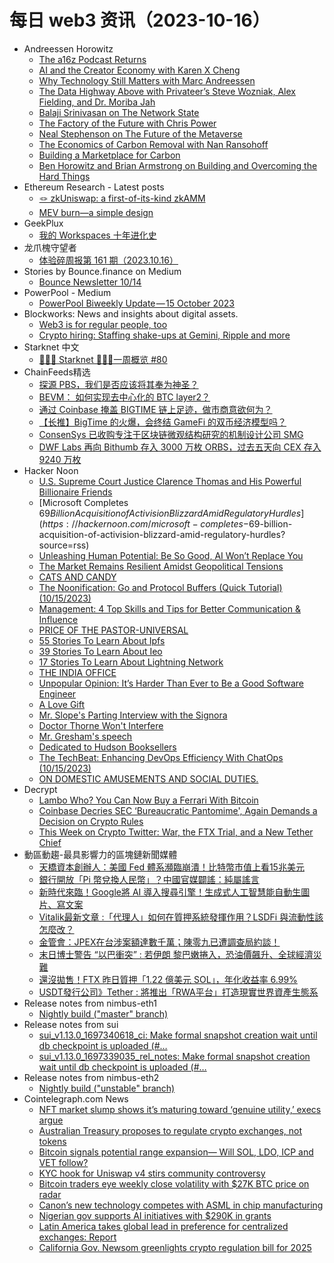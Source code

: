 # 每日 web3 资讯（2023-10-16）

- Andreessen Horowitz
  - [The a16z Podcast Returns](https://a16z.com/podcast/the-a16z-podcast-returns/)
  - [AI and the Creator Economy with Karen X Cheng](https://a16z.com/podcast/ai-and-the-creator-economy-with-karen-x-cheng-2/)
  - [Why Technology Still Matters with Marc Andreessen](https://a16z.com/podcast/why-technology-still-matters-with-marc-andreessen/)
  - [The Data Highway Above with Privateer’s Steve Wozniak, Alex Fielding, and Dr. Moriba Jah](https://a16z.com/podcast/the-data-highway-above-with-privateers-steve-wozniak-alex-fielding-and-dr-moriba-jah/)
  - [Balaji Srinivasan on The Network State](https://a16z.com/podcast/balaji-srinivasan-on-the-network-state/)
  - [The Factory of the Future with Chris Power](https://a16z.com/podcast/the-factory-of-the-future-with-chris-power/)
  - [Neal Stephenson on The Future of the Metaverse](https://a16z.com/podcast/neal-stephenson-on-the-future-of-the-metaverse/)
  - [The Economics of Carbon Removal with Nan Ransohoff](https://a16z.com/podcast/the-economics-of-carbon-removal-with-nan-ransohoff/)
  - [Building a Marketplace for Carbon](https://a16z.com/podcast/building-a-marketplace-for-carbon/)
  - [Ben Horowitz and Brian Armstrong on Building and Overcoming the Hard Things](https://a16z.com/podcast/ben-horowitz-and-brian-armstrong-on-building-and-overcoming-the-hard-things/)
- Ethereum Research - Latest posts
  - [🪢 zkUniswap: a first-of-its-kind zkAMM](https://ethresear.ch/t/zkuniswap-a-first-of-its-kind-zkamm/16839/7)
  - [MEV burn—a simple design](https://ethresear.ch/t/mev-burn-a-simple-design/15590/23)
- GeekPlux
  - [我的 Workspaces 十年进化史](https://geekplux.com/posts/workspaces)
- 龙爪槐守望者
  - [体验碎周报第 161 期（2023.10.16）](https://www.ftium4.com/ux-weekly-161.html)
- Stories by Bounce.finance on Medium
  - [Bounce Newsletter 10/14](https://bouncefinance.medium.com/bounce-newsletter-10-14-7fb1f4c7dd22?source=rss-74b4e5aa79f6------2)
- PowerPool - Medium
  - [PowerPool Biweekly Update — 15 October 2023](https://medium.com/powerpool/powerpool-biweekly-update-15-october-2023-69fe0fd67870?source=rss----734b6abdb4f3---4)
- Blockworks: News and insights about digital assets.
  - [Web3 is for regular people, too](https://blockworks.co/news/web3-regular-people-adoption)
  - [Crypto hiring: Staffing shake-ups at Gemini, Ripple and more](https://blockworks.co/news/layoffs-gemini-ripple-blocknative-asia)
- Starknet 中文
  - [👩🏽‍🚀 Starknet 👨🏽‍🚀一周概览 #80](https://starknetzh.substack.com/p/starknet-80-51a)
- ChainFeeds精选
  - [探源 PBS，我们是否应该将其奉为神圣？](https://www.theblockbeats.info/news/46254)
  - [BEVM： 如何实现去中心化的 BTC layer2？](https://mp.weixin.qq.com/s/ysr58ZIxoNx9FKDrCiH_xA)
  - [通过 Coinbase 掩盖 BIGTIME 链上足迹，做市商意欲何为？](https://foresightnews.pro/article/detail/45071)
  - [【长推】BigTime 的火爆，会终结 GameFi 的双币经济模型吗？](https://twitter.com/i/web/status/1713227600578195755)
  - [ConsenSys 已收购专注于区块链微观结构研究的机制设计公司 SMG](https://consensys.io/blog/consensys-acquires-smg-to-deliver-state-of-the-art-solutions)
  - [DWF Labs 再向 Bithumb 存入 3000 万枚 ORBS，过去五天向 CEX 存入 9240 万枚](https://twitter.com/OnchainDataNerd/status/1713085015511421400)
- Hacker Noon
  - [U.S. Supreme Court Justice Clarence Thomas and His Powerful Billionaire Friends](https://hackernoon.com/us-supreme-court-justice-clarence-thomas-and-his-powerful-billionaire-friends?source=rss)
  - [Microsoft Completes $69 Billion Acquisition of Activision Blizzard Amid Regulatory Hurdles](https://hackernoon.com/microsoft-completes-$69-billion-acquisition-of-activision-blizzard-amid-regulatory-hurdles?source=rss)
  - [Unleashing Human Potential: Be So Good, AI Won’t Replace You](https://hackernoon.com/unleashing-human-potential-be-so-good-ai-wont-replace-you?source=rss)
  - [The Market Remains Resilient Amidst Geopolitical Tensions](https://hackernoon.com/the-market-remains-resilient-amidst-geopolitical-tensions?source=rss)
  - [CATS AND CANDY](https://hackernoon.com/cats-and-candy?source=rss)
  - [The Noonification: Go and Protocol Buffers (Quick Tutorial) (10/15/2023)](https://hackernoon.com/10-15-2023-noonification?source=rss)
  - [Management: 4 Top Skills and Tips for Better Communication & Influence](https://hackernoon.com/management-4-top-skills-and-tips-for-better-communication-and-influence?source=rss)
  - [PRICE OF THE PASTOR-UNIVERSAL](https://hackernoon.com/price-of-the-pastor-universal?source=rss)
  - [55 Stories To Learn About Ipfs](https://hackernoon.com/55-stories-to-learn-about-ipfs?source=rss)
  - [39 Stories To Learn About Ieo](https://hackernoon.com/39-stories-to-learn-about-ieo?source=rss)
  - [17 Stories To Learn About Lightning Network](https://hackernoon.com/17-stories-to-learn-about-lightning-network?source=rss)
  - [THE INDIA OFFICE](https://hackernoon.com/the-india-office?source=rss)
  - [Unpopular Opinion: It’s Harder Than Ever to Be a Good Software Engineer](https://hackernoon.com/unpopular-opinion-its-harder-than-ever-to-be-a-good-software-engineer?source=rss)
  - [A Love Gift](https://hackernoon.com/a-love-gift?source=rss)
  - [Mr. Slope's Parting Interview with the Signora](https://hackernoon.com/mr-slopes-parting-interview-with-the-signora?source=rss)
  - [Doctor Thorne Won't Interfere](https://hackernoon.com/doctor-thorne-wont-interfere?source=rss)
  - [Mr. Gresham's speech](https://hackernoon.com/mr-greshams-speech?source=rss)
  - [Dedicated to Hudson Booksellers](https://hackernoon.com/dedicated-to-hudson-booksellers?source=rss)
  - [The TechBeat: Enhancing DevOps Efficiency With ChatOps (10/15/2023)](https://hackernoon.com/10-15-2023-techbeat?source=rss)
  - [ON DOMESTIC AMUSEMENTS AND SOCIAL DUTIES.](https://hackernoon.com/on-domestic-amusements-and-social-duties?source=rss)
- Decrypt
  - [Lambo Who? You Can Now Buy a Ferrari With Bitcoin](https://decrypt.co/201719/buy-a-ferrari-with-bitcoin-lamborghini-luxury-goods)
  - [Coinbase Decries SEC ‘Bureaucratic Pantomime', Again Demands a Decision on Crypto Rules](https://decrypt.co/201720/coinbase-decries-sec-bureaucratic-pantomime-again-demands-a-decision-on-crypto-rules)
  - [This Week on Crypto Twitter: War, the FTX Trial, and a New Tether Chief](https://decrypt.co/201697/this-week-on-crypto-twitter-war-israel-hamas-ftx-gary-wang-tether)
- 動區動趨-最具影響力的區塊鏈新聞媒體
  - [天橋資本創辦人：美國 Fed 體系瀕臨崩潰！比特幣市值上看15兆美元](https://www.blocktempo.com/anthony-scaramucci-optimistic-on-btc-future/)
  - [銀行開放「Pi 幣兌換人民幣」？中國官媒闢謠：純屬謠言](https://www.blocktempo.com/it-is-false-that-chinese-banks-can-convert-pi-coins/)
  - [新時代來臨！Google將 AI 導入搜尋引擎！生成式人工智慧能自動生圖片、寫文案](https://www.blocktempo.com/google-adds-ai-features-to-search/)
  - [Vitalik最新文章 :「代理人」如何在質押系統發揮作用？LSDFi 與流動性該怎麼改？](https://www.blocktempo.com/vitalik-lsdfi-protocol-whats-the-role-of-delegators/)
  - [金管會：JPEX在台涉案額達數千萬；陳零九已遭調查局約談！](https://www.blocktempo.com/nine-chen-was-investigated-by-taiwan/)
  - [末日博士警告 “以巴衝突” : 若伊朗 黎巴嫩捲入，恐油價飆升、全球經濟災難](https://www.blocktempo.com/roubini-warns-risk-of-major-mideast-conflict/)
  - [還沒拋售！FTX 昨日質押「1.22 億美元 SOL」，年化收益率 6.99%](https://www.blocktempo.com/ftx-estate-stakes-5-5-million-sol/)
  - [USDT發行公司》Tether : 將推出「RWA平台」打造現實世界資產生態系](https://www.blocktempo.com/usdt-issuer-tether-rwa-is-coming/)
- Release notes from nimbus-eth1
  - [Nightly build ("master" branch)](https://github.com/status-im/nimbus-eth1/releases/tag/nightly)
- Release notes from sui
  - [sui_v1.13.0_1697340618_ci: Make formal snapshot creation wait until db checkpoint is uploaded (#…](https://github.com/MystenLabs/sui/releases/tag/sui_v1.13.0_1697340618_ci)
  - [sui_v1.13.0_1697339035_rel_notes: Make formal snapshot creation wait until db checkpoint is uploaded (#…](https://github.com/MystenLabs/sui/releases/tag/sui_v1.13.0_1697339035_rel_notes)
- Release notes from nimbus-eth2
  - [Nightly build ("unstable" branch)](https://github.com/status-im/nimbus-eth2/releases/tag/nightly)
- Cointelegraph.com News
  - [NFT market slump shows it’s maturing toward ‘genuine utility,’ execs argue](https://cointelegraph.com/news/nft-price-decline-just-maturing-decentraland)
  - [Australian Treasury proposes to regulate crypto exchanges, not tokens](https://cointelegraph.com/news/australia-treasury-crypto-exchange-financial-services-license-regime-consultation)
  - [Bitcoin signals potential range expansion— Will SOL, LDO, ICP and VET follow?](https://cointelegraph.com/news/bitcoin-signals-range-expansion-will-sol-ldo-icp-vet-follow)
  - [KYC hook for Uniswap v4 stirs community controversy](https://cointelegraph.com/news/kyc-hook-uniswap-v4-stirs-community-controversy)
  - [Bitcoin traders eye weekly close volatility with $27K BTC price on radar](https://cointelegraph.com/news/bitcoin-traders-weekly-close-volatility-27k-btc-price)
  - [Canon’s new technology competes with ASML in chip manufacturing](https://cointelegraph.com/news/canon-new-technology-competes-with-asml-in-chip-manufacturing)
  - [Nigerian gov supports AI initiatives with $290K in grants](https://cointelegraph.com/news/nigerian-gov-supports-ai-initiatives-with-289-980-in-grants)
  - [Latin America takes global lead in preference for centralized exchanges: Report](https://cointelegraph.com/news/latin-america-centralized-exchange-chainalysis)
  - [California Gov. Newsom greenlights crypto regulation bill for 2025](https://cointelegraph.com/news/california-governor-digital-financial-assets-law)
